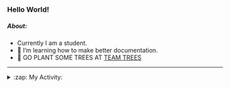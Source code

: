 ### Hello World!

##### About:
- Currently I am a student.
- 🌱 I’m learning how to make better documentation.
- 🌱 GO PLANT SOME TREES AT [TEAM TREES](https://teamtrees.org/)

---
<details>
  <summary>:zap: My Activity:</summary>
  
<!--START_SECTION:waka-->
![Code Time](http://img.shields.io/badge/Code%20Time-1%2C087%20hrs%2037%20mins-blue)

**I'm a Night 🦉** 

```text
🌞 Morning                1310 commits        ██░░░░░░░░░░░░░░░░░░░░░░░   09.23 % 
🌆 Daytime                4862 commits        █████████░░░░░░░░░░░░░░░░   34.27 % 
🌃 Evening                4137 commits        ███████░░░░░░░░░░░░░░░░░░   29.16 % 
🌙 Night                  3880 commits        ███████░░░░░░░░░░░░░░░░░░   27.35 % 
```
📅 **I'm Most Productive on Wednesday** 

```text
Monday                   2173 commits        ████░░░░░░░░░░░░░░░░░░░░░   15.31 % 
Tuesday                  1733 commits        ███░░░░░░░░░░░░░░░░░░░░░░   12.21 % 
Wednesday                3257 commits        ██████░░░░░░░░░░░░░░░░░░░   22.95 % 
Thursday                 1801 commits        ███░░░░░░░░░░░░░░░░░░░░░░   12.69 % 
Friday                   1406 commits        ██░░░░░░░░░░░░░░░░░░░░░░░   09.91 % 
Saturday                 1311 commits        ██░░░░░░░░░░░░░░░░░░░░░░░   09.24 % 
Sunday                   2508 commits        ████░░░░░░░░░░░░░░░░░░░░░   17.68 % 
```


📊 **This Week I Spent My Time On** 

```text
🔥 Editors: 
VS Code                  7 hrs 10 mins       █████████████████████████   100.00 % 

🐱‍💻 Projects: 
CSF22                    3 hrs 57 mins       ██████████████░░░░░░░░░░░   55.16 % 
quizeco                  1 hr 45 mins        ██████░░░░░░░░░░░░░░░░░░░   24.50 % 
technocean-frontend      1 hr 11 mins        ████░░░░░░░░░░░░░░░░░░░░░   16.58 % 
praise                   14 mins             █░░░░░░░░░░░░░░░░░░░░░░░░   03.44 % 
gdsc-next-weather-app    0 secs              ░░░░░░░░░░░░░░░░░░░░░░░░░   00.22 % 
```


 Last Updated on 05/04/2023 13:13:41 UTC
<!--END_SECTION:waka-->
</details>
